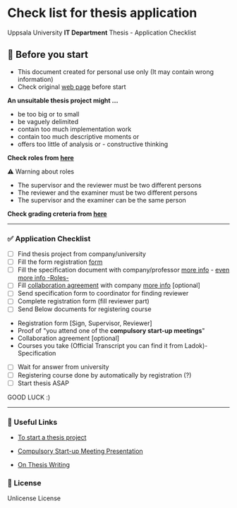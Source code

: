 # Check list for thesis application

Uppsala University **IT Department** Thesis - Application Checklist

## 🛑 Before you start

- This document created for personal use only (It may contain wrong information)
- Check original [web page](https://www.it.uu.se/student/thesis_project/master) before start

**An unsuitable thesis project might ...**

- be too big or to small
- be vaguely delimited
- contain too much implementation work
- contain too much descriptive moments or
- offers too little of analysis or - constructive thinking

**Check roles from [here](https://www.it.uu.se/student/thesis_project/master/roles#roller)**

⚠️ Warning about roles

- The supervisor and the reviewer must be two different persons
- The reviewer and the examiner must be two different persons
- The supervisor and the examiner can be the same person

**Check grading creteria from [here](https://www.it.uu.se/student/thesis_project/master/bedomning-eng.pdf)**

---

### ✅ Application Checklist

- [ ] Find thesis project from company/university
- [ ] Fill the form registration [form](https://www.it.uu.se/student/thesis_project/master/exjobben.pdf)
- [ ] Fill the specification document with company/professor [more info](https://bit.ly/38EgfO4) - [even more info -Roles-](https://bit.ly/2Iwa5Fg)
- [ ] Fill [collaboration agreement](https://bit.ly/38KL6bM) with company [more info](https://bit.ly/2UmyzmD) [optional]
- [ ] Send specification form to coordinator for finding reviewer
- [ ] Complete registration form (fill reviewer part)
- [ ] Send Below documents for registering course
- Registration form [Sign, Supervisor, Reviewer]
- Proof of "you attend one of the **compulsory start-up meetings**"
- Collaboration agreement [optional]
- Courses you take (Official Transcript you can find it from Ladok)- Specification
- [ ] Wait for answer from university
- [ ] Registering course done by automatically by registration (?)
- [ ] Start thesis ASAP

GOOD LUCK :)

---

### 🔗 Useful Links

- [To start a thesis project](https://www.it.uu.se/student/thesis_project/master/start)

- [Compulsory Start-up Meeting Presentation](https://www.it.uu.se/student/thesis_project/master/Start_presentation_201005.pdf)

- [On Thesis Writing](https://www.it.uu.se/student/thesis_project/master/academic_writing.pdf)

### 📘 License

Unlicense License
